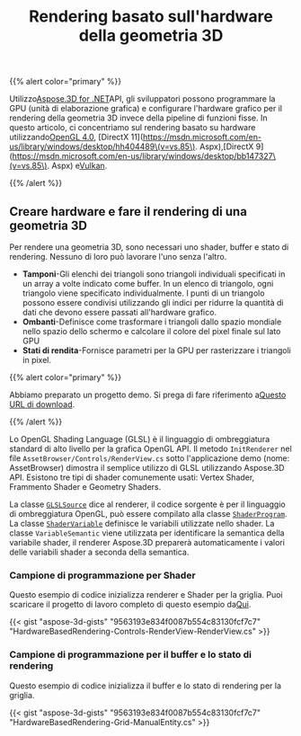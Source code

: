 ﻿---
title: Rendering basato sull'hardware della geometria 3D
type: docs
weight: 30
url: /it/net/hardware-based-rendering-of-3d-geometry/
description: Utilizzando Aspose.3D for .NET API, gli sviluppatori possono programmare la GPU (unità di elaborazione grafica) e configurare l'hardware grafico per il rendering della geometria 3D invece della pipeline di funzioni fisse.
---
{{% alert color="primary" %}}

Utilizzo[Aspose.3D for .NET](https://products.aspose.com/3d/net/)API, gli sviluppatori possono programmare la GPU (unità di elaborazione grafica) e configurare l'hardware grafico per il rendering della geometria 3D invece della pipeline di funzioni fisse. In questo articolo, ci concentriamo sul rendering basato su hardware utilizzando[OpenGL 4.0](https://www.opengl.org/sdk/docs/man/html/glEnable.xhtml), [DirectX 11](https://msdn.microsoft.com/en-us/library/windows/desktop/hh404489\(v=vs.85\). Aspx),[DirectX 9](https://msdn.microsoft.com/en-us/library/windows/desktop/bb147327\(v=vs.85\). Aspx) e[Vulkan](https://www.khronos.org/registry/vulkan/specs/1.0/xhtml/vkspec.html#VkPipelineRasterizationStateCreateInfo).

{{% /alert %}}
## **Creare hardware e fare il rendering di una geometria 3D**
Per rendere una geometria 3D, sono necessari uno shader, buffer e stato di rendering. Nessuno di loro può lavorare l'uno senza l'altro.

- **Tamponi**-Gli elenchi dei triangoli sono triangoli individuali specificati in un array a volte indicato come buffer. In un elenco di triangolo, ogni triangolo viene specificato individualmente. I punti di un triangolo possono essere condivisi utilizzando gli indici per ridurre la quantità di dati che devono essere passati all'hardware grafico.
- **Ombanti**-Definisce come trasformare i triangoli dallo spazio mondiale nello spazio dello schermo e calcolare il colore del pixel finale sul lato GPU
- **Stati di rendita**-Fornisce parametri per la GPU per rasterizzare i triangoli in pixel.

{{% alert color="primary" %}}

Abbiamo preparato un progetto demo. Si prega di fare riferimento a[Questo URL di download](https://github.com/aspose-3d/Aspose.3D-for-.NET/tree/master/HardwareBasedRendering).

{{% /alert %}}

Lo OpenGL Shading Language (GLSL) è il linguaggio di ombreggiatura standard di alto livello per la grafica OpenGL API. Il metodo `InitRenderer` nel file `AssetBrowser/Controls/RenderView.cs` sotto l'applicazione demo (nome: AssetBrowser) dimostra il semplice utilizzo di GLSL utilizzando Aspose.3D API. Esistono tre tipi di shader comunemente usati: Vertex Shader, Frammento Shader e Geometry Shaders.

La classe [`GLSLSource`](https://reference.aspose.com/3d/net/aspose.threed.render/glslsource) dice al renderer, il codice sorgente è per il linguaggio di ombreggiatura OpenGL, può essere compilato alla classe [`ShaderProgram`](https://reference.aspose.com/3d/net/aspose.threed.render/shaderprogram). La classe [`ShaderVariable`](https://reference.aspose.com/3d/net/aspose.threed.render/shadervariable) definisce le variabili utilizzate nello shader. La classe `VariableSemantic` viene utilizzata per identificare la semantica della variabile shader, il renderer Aspose.3D preparerà automaticamente i valori delle variabili shader a seconda della semantica.
### **Campione di programmazione per Shader**
Questo esempio di codice inizializza renderer e Shader per la griglia. Puoi scaricare il progetto di lavoro completo di questo esempio da[Qui](https://github.com/aspose-3d/Aspose.3D-for-.NET/tree/master/HardwareBasedRendering).

{{< gist "aspose-3d-gists" "9563193e834f0087b554c83130fcf7c7" "HardwareBasedRendering-Controls-RenderView-RenderView.cs" >}}
### **Campione di programmazione per il buffer e lo stato di rendering**
Questo esempio di codice inizializza il buffer e lo stato di rendering per la griglia.

{{< gist "aspose-3d-gists" "9563193e834f0087b554c83130fcf7c7" "HardwareBasedRendering-Grid-ManualEntity.cs" >}}
